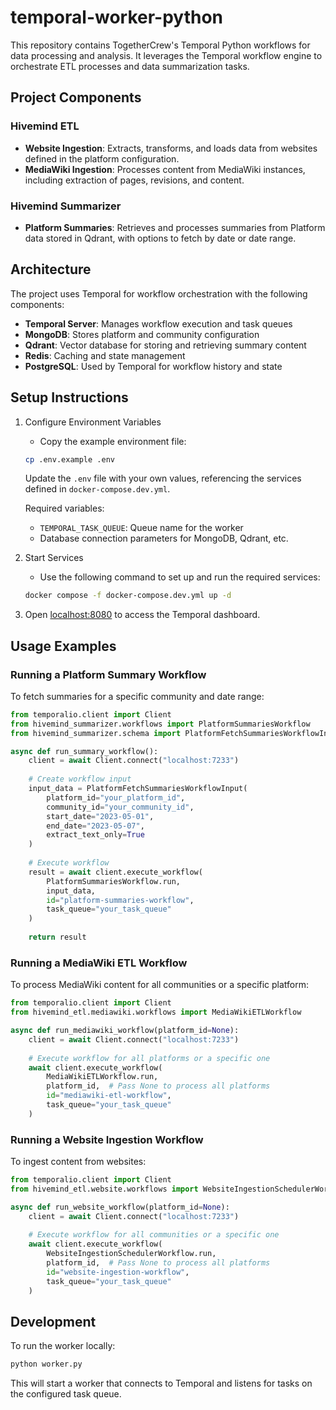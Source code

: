 # temporal-worker-python

This repository contains TogetherCrew's Temporal Python workflows for data processing and analysis. It leverages the Temporal workflow engine to orchestrate ETL processes and data summarization tasks.

## Project Components

### Hivemind ETL

- **Website Ingestion**: Extracts, transforms, and loads data from websites defined in the platform configuration.
- **MediaWiki Ingestion**: Processes content from MediaWiki instances, including extraction of pages, revisions, and content.

### Hivemind Summarizer

- **Platform Summaries**: Retrieves and processes summaries from Platform data stored in Qdrant, with options to fetch by date or date range.

## Architecture

The project uses Temporal for workflow orchestration with the following components:

- **Temporal Server**: Manages workflow execution and task queues
- **MongoDB**: Stores platform and community configuration
- **Qdrant**: Vector database for storing and retrieving summary content
- **Redis**: Caching and state management
- **PostgreSQL**: Used by Temporal for workflow history and state

## Setup Instructions

1. Configure Environment Variables
   - Copy the example environment file:

   ```bash
   cp .env.example .env
   ```

   Update the `.env` file with your own values, referencing the services defined in `docker-compose.dev.yml`.

   Required variables:
   - `TEMPORAL_TASK_QUEUE`: Queue name for the worker
   - Database connection parameters for MongoDB, Qdrant, etc.

2. Start Services
   - Use the following command to set up and run the required services:

   ```bash
   docker compose -f docker-compose.dev.yml up -d
   ```

3. Open [localhost:8080](http://localhost:8080/) to access the Temporal dashboard.

## Usage Examples

### Running a Platform Summary Workflow

To fetch summaries for a specific community and date range:

```python
from temporalio.client import Client
from hivemind_summarizer.workflows import PlatformSummariesWorkflow
from hivemind_summarizer.schema import PlatformFetchSummariesWorkflowInput

async def run_summary_workflow():
    client = await Client.connect("localhost:7233")
    
    # Create workflow input
    input_data = PlatformFetchSummariesWorkflowInput(
        platform_id="your_platform_id",
        community_id="your_community_id",
        start_date="2023-05-01",
        end_date="2023-05-07",
        extract_text_only=True
    )
    
    # Execute workflow
    result = await client.execute_workflow(
        PlatformSummariesWorkflow.run,
        input_data,
        id="platform-summaries-workflow",
        task_queue="your_task_queue"
    )
    
    return result
```

### Running a MediaWiki ETL Workflow

To process MediaWiki content for all communities or a specific platform:

```python
from temporalio.client import Client
from hivemind_etl.mediawiki.workflows import MediaWikiETLWorkflow

async def run_mediawiki_workflow(platform_id=None):
    client = await Client.connect("localhost:7233")
    
    # Execute workflow for all platforms or a specific one
    await client.execute_workflow(
        MediaWikiETLWorkflow.run,
        platform_id,  # Pass None to process all platforms
        id="mediawiki-etl-workflow",
        task_queue="your_task_queue"
    )
```

### Running a Website Ingestion Workflow

To ingest content from websites:

```python
from temporalio.client import Client
from hivemind_etl.website.workflows import WebsiteIngestionSchedulerWorkflow

async def run_website_workflow(platform_id=None):
    client = await Client.connect("localhost:7233")
    
    # Execute workflow for all communities or a specific one
    await client.execute_workflow(
        WebsiteIngestionSchedulerWorkflow.run,
        platform_id,  # Pass None to process all platforms
        id="website-ingestion-workflow",
        task_queue="your_task_queue"
    )
```

## Development

To run the worker locally:

```bash
python worker.py
```

This will start a worker that connects to Temporal and listens for tasks on the configured task queue.
